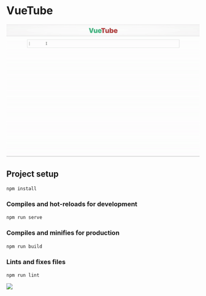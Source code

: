 # VueTube

<img src="src/assets/vuetube-demo.gif" width="600"/>

## Project setup
```
npm install
```

### Compiles and hot-reloads for development
```
npm run serve
```

### Compiles and minifies for production
```
npm run build
```

### Lints and fixes files
```
npm run lint
```
<img src="public/favicon.ico" />